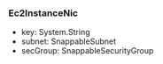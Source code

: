 ### Ec2InstanceNic
- key: System.String
- subnet: SnappableSubnet
- secGroup: SnappableSecurityGroup
